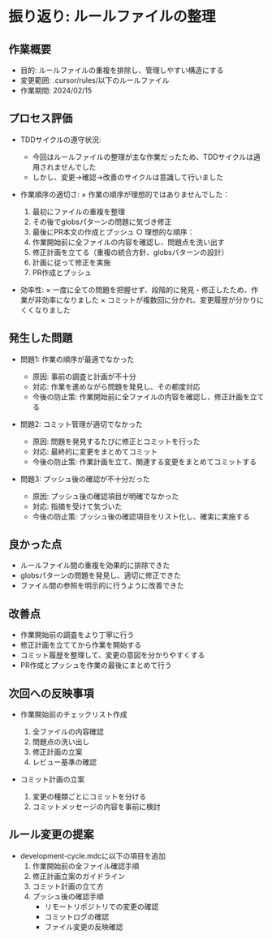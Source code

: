 # 振り返り: ルールファイルの整理

## 作業概要
- 目的: ルールファイルの重複を排除し、管理しやすい構造にする
- 変更範囲: .cursor/rules/以下のルールファイル
- 作業期間: 2024/02/15

## プロセス評価
- TDDサイクルの遵守状況:
  - 今回はルールファイルの整理が主な作業だったため、TDDサイクルは適用されませんでした
  - しかし、変更→確認→改善のサイクルは意識して行いました

- 作業順序の適切さ:
  × 作業の順序が理想的ではありませんでした：
    1. 最初にファイルの重複を整理
    2. その後でglobsパターンの問題に気づき修正
    3. 最後にPR本文の作成とプッシュ
  ○ 理想的な順序：
    1. 作業開始前に全ファイルの内容を確認し、問題点を洗い出す
    2. 修正計画を立てる（重複の統合方針、globsパターンの設計）
    3. 計画に従って修正を実施
    4. PR作成とプッシュ

- 効率性:
  × 一度に全ての問題を把握せず、段階的に発見・修正したため、作業が非効率になりました
  × コミットが複数回に分かれ、変更履歴が分かりにくくなりました

## 発生した問題
- 問題1: 作業の順序が最適でなかった
  - 原因: 事前の調査と計画が不十分
  - 対応: 作業を進めながら問題を発見し、その都度対応
  - 今後の防止策: 作業開始前に全ファイルの内容を確認し、修正計画を立てる

- 問題2: コミット管理が適切でなかった
  - 原因: 問題を発見するたびに修正とコミットを行った
  - 対応: 最終的に変更をまとめてコミット
  - 今後の防止策: 作業計画を立て、関連する変更をまとめてコミットする

- 問題3: プッシュ後の確認が不十分だった
  - 原因: プッシュ後の確認項目が明確でなかった
  - 対応: 指摘を受けて気づいた
  - 今後の防止策: プッシュ後の確認項目をリスト化し、確実に実施する

## 良かった点
- ルールファイル間の重複を効果的に排除できた
- globsパターンの問題を発見し、適切に修正できた
- ファイル間の参照を明示的に行うように改善できた

## 改善点
- 作業開始前の調査をより丁寧に行う
- 修正計画を立ててから作業を開始する
- コミット履歴を整理して、変更の意図を分かりやすくする
- PR作成とプッシュを作業の最後にまとめて行う

## 次回への反映事項
- 作業開始前のチェックリスト作成
  1. 全ファイルの内容確認
  2. 問題点の洗い出し
  3. 修正計画の立案
  4. レビュー基準の確認

- コミット計画の立案
  1. 変更の種類ごとにコミットを分ける
  2. コミットメッセージの内容を事前に検討

## ルール変更の提案
- development-cycle.mdcに以下の項目を追加
  1. 作業開始前の全ファイル確認手順
  2. 修正計画立案のガイドライン
  3. コミット計画の立て方
  4. プッシュ後の確認手順
     - リモートリポジトリでの変更の確認
     - コミットログの確認
     - ファイル変更の反映確認 